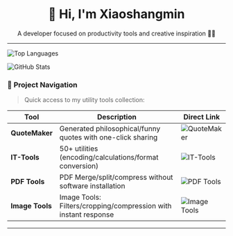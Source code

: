 <h1 align="center">🚀 Hi, I'm Xiaoshangmin</h1>

<p align="center">A developer focused on productivity tools and creative inspiration 👨‍💻</p>

---
![Top Languages](https://github-readme-stats.vercel.app/api/top-langs/?username=xiaoshangmin&layout=compact&theme=radical)

![GitHub Stats](https://github-readme-stats.vercel.app/api?username=xiaoshangmin&show_icons=true&count_private=true&theme=radical)

### 🔗 **Project Navigation**
> Quick access to my utility tools collection:

| Tool           | Description                  | Direct Link                                                                 |
|----------------|------------------------------|--------------------------------------------------------------------------|
| **QuoteMaker** | Generated philosophical/funny quotes with one-click sharing  | ![QuoteMaker](https://img.shields.io/badge/QuoteMaker-8A2BE2?style=for-the-badge&logo=quote&logoColor=white) |
| **IT-Tools**   | 50+ utilities (encoding/calculations/format conversion)  | ![IT-Tools](https://img.shields.io/badge/IT_Tools-00a1ff?style=for-the-badge&logo=tools&logoColor=white) |
| **PDF Tools**  | PDF Merge/split/compress without software installation  | ![PDF Tools](https://img.shields.io/badge/PDF_Tools-6a5acd?style=for-the-badge&logo=adobeacrobatreader&logoColor=white) |
| **Image Tools**| Image Tools: Filters/cropping/compression with instant response  | ![Image Tools](https://img.shields.io/badge/Image_Tools-9370db?style=for-the-badge&logo=image&logoColor=white) |

---
